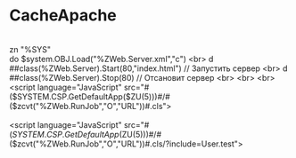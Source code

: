 # CacheApache
<br>zn "%SYS"
<br>do $system.OBJ.Load("%ZWeb.Server.xml","c")
<br> d ##class(%ZWeb.Server).Start(80,"index.html") // Запустить сервер
<br> d ##class(%ZWeb.Server).Stop(80)               // Отсановит сервер
<br> 
<br> 
<br><script language="JavaScript" src="#($SYSTEM.CSP.GetDefaultApp($ZU(5)))#/#($zcvt("%ZWeb.RunJob","O","URL"))#.cls"></script>  
<br><script language="JavaScript" src="#($SYSTEM.CSP.GetDefaultApp($ZU(5)))#/#($zcvt("%ZWeb.RunJob","O","URL"))#.cls/?include=User.test"></script>
